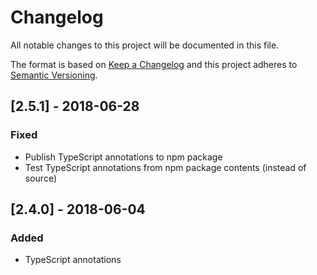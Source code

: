 # Changelog
All notable changes to this project will be documented in this file.

The format is based on [Keep a Changelog](http://keepachangelog.com/en/1.0.0/)
and this project adheres to [Semantic Versioning](http://semver.org/spec/v2.0.0.html).

## [2.5.1] - 2018-06-28
### Fixed
- Publish TypeScript annotations to npm package
- Test TypeScript annotations from npm package contents (instead of source)

## [2.4.0] - 2018-06-04
### Added
- TypeScript annotations
